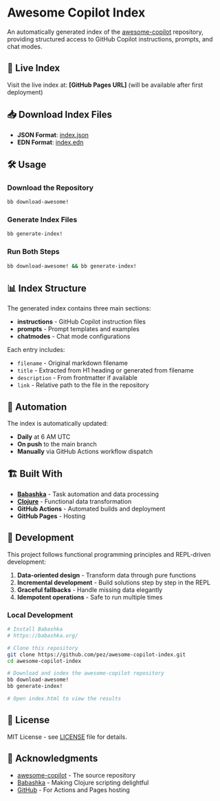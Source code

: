 # Awesome Copilot Index

An automatically generated index of the [awesome-copilot](https://github.com/github/awesome-copilot) repository, providing structured access to GitHub Copilot instructions, prompts, and chat modes.

## 🚀 Live Index

Visit the live index at: **[GitHub Pages URL]** (will be available after first deployment)

## 📥 Download Index Files

- **JSON Format**: [index.json](index.json)
- **EDN Format**: [index.edn](index.edn)

## 🛠️ Usage

### Download the Repository

```bash
bb download-awesome!
```

### Generate Index Files

```bash
bb generate-index!
```

### Run Both Steps

```bash
bb download-awesome! && bb generate-index!
```

## 📊 Index Structure

The generated index contains three main sections:

- **instructions** - GitHub Copilot instruction files
- **prompts** - Prompt templates and examples
- **chatmodes** - Chat mode configurations

Each entry includes:
- `filename` - Original markdown filename
- `title` - Extracted from H1 heading or generated from filename
- `description` - From frontmatter if available
- `link` - Relative path to the file in the repository

## 🔄 Automation

The index is automatically updated:
- **Daily** at 6 AM UTC
- **On push** to the main branch
- **Manually** via GitHub Actions workflow dispatch

## 🏗️ Built With

- **[Babashka](https://babashka.org/)** - Task automation and data processing
- **[Clojure](https://clojure.org/)** - Functional data transformation
- **GitHub Actions** - Automated builds and deployment
- **GitHub Pages** - Hosting

## 📖 Development

This project follows functional programming principles and REPL-driven development:

1. **Data-oriented design** - Transform data through pure functions
2. **Incremental development** - Build solutions step by step in the REPL
3. **Graceful fallbacks** - Handle missing data elegantly
4. **Idempotent operations** - Safe to run multiple times

### Local Development

```bash
# Install Babashka
# https://babashka.org/

# Clone this repository
git clone https://github.com/pez/awesome-copilot-index.git
cd awesome-copilot-index

# Download and index the awesome-copilot repository
bb download-awesome!
bb generate-index!

# Open index.html to view the results
```

## 📄 License

MIT License - see [LICENSE](LICENSE) file for details.

## 🙏 Acknowledgments

- [awesome-copilot](https://github.com/github/awesome-copilot) - The source repository
- [Babashka](https://babashka.org/) - Making Clojure scripting delightful
- [GitHub](https://github.com) - For Actions and Pages hosting
